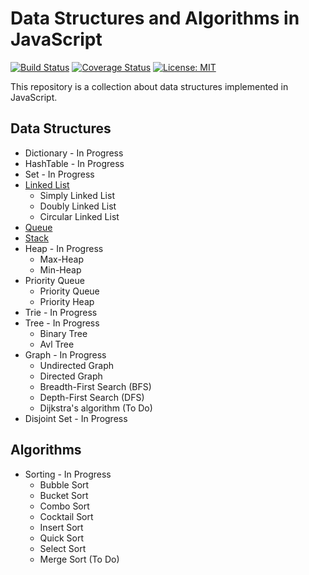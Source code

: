 # Data Structures and Algorithms in JavaScript

[![Build Status](https://travis-ci.org/FernandoBLima/data-structures.svg?branch=dev)](https://travis-ci.org/FernandoBLima/data-structures)
[![Coverage Status](https://coveralls.io/repos/github/FernandoBLima/data-structures/badge.svg?branch=integrate-coveralls)](https://coveralls.io/github/FernandoBLima/data-structures?branch=integrate-coveralls)
[![License: MIT](https://img.shields.io/badge/License-MIT-yellow.svg)](https://opensource.org/licenses/MIT)

This repository is a collection about data structures implemented in JavaScript.


## Data Structures

* Dictionary - In Progress
* HashTable  - In Progress
* Set - In Progress
* [Linked List](https://github.com/FernandoBLima/data-structures/blob/dev/src/DataStructures/LinkedList/linkedList.md)
	* Simply Linked List
	* Doubly Linked List
	* Circular Linked List
* [Queue](https://github.com/FernandoBLima/data-structures/blob/dev/src/DataStructures/Queue/queue.md)
* [Stack](https://github.com/FernandoBLima/data-structures/blob/dev/src/DataStructures/Stack/stack.md)
* Heap  - In Progress
	* Max-Heap
	* Min-Heap
* Priority Queue 
	* Priority Queue
	* Priority Heap
* Trie - In Progress
* Tree  - In Progress
	* Binary Tree
	* Avl Tree
* Graph  - In Progress
	* Undirected Graph
	* Directed Graph
	* Breadth-First Search (BFS)
	* Depth-First Search (DFS)
	* Dijkstra's algorithm (To Do)
* Disjoint Set  - In Progress


## Algorithms

* Sorting - In Progress
	* Bubble Sort
	* Bucket Sort
	* Combo Sort
	* Cocktail Sort
	* Insert Sort
	* Quick Sort
	* Select Sort
	* Merge Sort (To Do)

